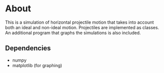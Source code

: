 # About
This is a simulation of horizontal projectile motion that takes into account both an ideal and non-ideal motion. Projectiles are implemented as classes. An additional program that graphs the simulations is also included.

## Dependencies
* numpy
* matplotlib (for graphing)